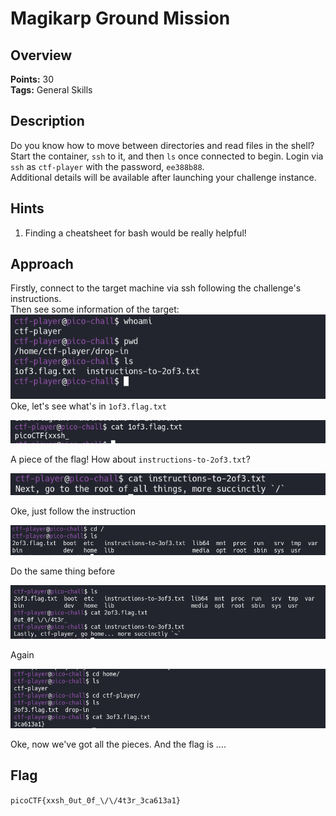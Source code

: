 # Magikarp Ground Mission

## Overview

**Points:** 30\
**Tags:** General Skills

## Description

Do you know how to move between directories and read files in the shell? Start the container, `ssh` to it, and then `ls` once connected to begin. Login via `ssh` as `ctf-player` with the password, `ee388b88`.\
Additional details will be available after launching your challenge instance.

## Hints

1. Finding a cheatsheet for bash would be really helpful!

## Approach

Firstly, connect to the target machine via ssh following the challenge's instructions.\
Then see some information of the target:\
![alt text](image.png)
Oke, let's see what's in `1of3.flag.txt`

![alt text](image-1.png)

A piece of the flag!  How about `instructions-to-2of3.txt`?

![alt text](image-2.png)

Oke, just follow the instruction

![alt text](image-3.png)

Do the same thing before

![alt text](image-4.png)

Again

![alt text](image-5.png)

Oke, now we've got all the pieces. And the flag is ....

## Flag

`picoCTF{xxsh_0ut_0f_\/\/4t3r_3ca613a1}`
